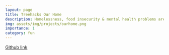 ```yaml
---
layout: page
title: Treehacks Our Home
description: Homelessness, food insecurity & mental health problems are on the rise in our post Covid 19 world. Community shelters in major cities do not have the resources or vacancies to accommodate the growing number of vulnerable populations.
img: assets/img/projects/ourhome.png
importance: 1
category: fun
---
```


[Github link](https://github.com/ProjectsByJackHe/our-home-treehacks)
